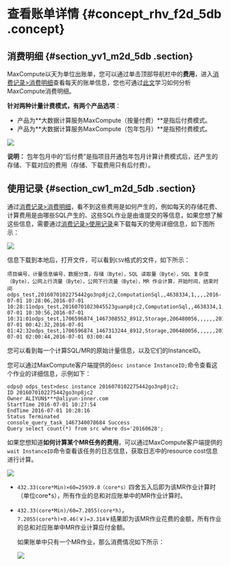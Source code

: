 # 查看账单详情 {#concept_rhv_f2d_5db .concept}

## 消费明细 {#section_yv1_m2d_5db .section}

MaxCompute以天为单位出账单，您可以通过单击顶部导航栏中的**费用**，进入[消费记录\>消费明细](https://expense.console.aliyun.com/#/consumption/list/flow/afterpay)查看每天的账单信息，您也可通过[此文](https://yq.aliyun.com/articles/253504)学习如何分析MaxCompute消费明细。

**针对两种计量计费模式，有两个产品选项**：

-   产品为**大数据计算服务MaxCompute（按量付费）**是指后付费模式。
-   产品为**大数据计算服务MaxCompute（包年包月）**是指预付费模式。

![](http://static-aliyun-doc.oss-cn-hangzhou.aliyuncs.com/assets/img/11938/1126_zh-CN.png)

**说明：** 包年包月中的“后付费”是指项目开通包年包月计算计费模式后，还产生的存储、下载对应的费用（存储、下载费用只有后付费）。

## 使用记录 {#section_cw1_m2d_5db .section}

通过[消费记录\>消费明细](https://expense.console.aliyun.com/#/consumption/list/flow/afterpay)，看不到这些费用是如何产生的，例如每天的存储花费、计算费用是由哪些SQL产生的、这些SQL作业是由谁提交的等信息，如果您想了解这些信息，需要通过[消费记录\>使用记录](https://expense.console.aliyun.com/#/consumption/usage)来下载每天的使用详细信息，如下图所示：

![](http://static-aliyun-doc.oss-cn-hangzhou.aliyuncs.com/assets/img/11938/1127_zh-CN.png)

信息下载到本地后，打开文件，可以看到`CSV`格式的文件，如下所示：

```
项目编号，计量信息编号，数据分类，存储（Byte），SQL 读取量（Byte），SQL 复杂度（Byte），公网上行流量（Byte），公网下行流量（Byte），MR 作业计算，开始时间，结束时间
odps_test,2016070102275442go3np8jc2,ComputationSql,,4638334,1,,,,2016-07-01 10:28:06,2016-07-01 10:28:11odps_test,20160701023045523guanp8jc2,ComputationSql,,4638334,1,,,,2016-07-01 10:30:56,2016-07-01 10:31:01odps_test,1706596874_1467308552_8912,Storage,206480056,,,,,,2016-07-01 00:42:32,2016-07-01 01:42:32odps_test,1706596874_1467313244_8912,Storage,206480056,,,,,,2016-07-01 02:00:44,2016-07-01 03:00:44
```

您可以看到每一个计算SQL/MR的原始计量信息，以及它们的InstanceID。

您可以通过MaxCompute客户端提供的`desc instance InstanceID;`命令查看这个作业的详细信息，示例如下：

```
odps@ odps_test>desc instance 2016070102275442go3np8jc2;
ID 2016070102275442go3np8jc2
Owner ALIYUN$***@aliyun-inner.com
StartTime 2016-07-01 10:27:54 
EndTime 2016-07-01 10:28:16
Status Terminated 
console_query_task_1467340078684 Success 
Query select count(*) from src where ds='20160628';
```

如果您想知道**如何计算某个MR任务的费用**，可以通过MaxCompute客户端提供的`wait InstanceID`命令查看该任务的日志信息，获取日志中的resource cost信息进行计算。

![](http://static-aliyun-doc.oss-cn-hangzhou.aliyuncs.com/assets/img/11938/1128_zh-CN.png)

-   `432.33(core*Min)×60=25939.8（core*s）`四舍五入后即为该MR作业计算时（单位core\*s），所有作业的总和对应账单中的MR作业计算时。
-   `432.33(core*Min)/60=7.2055(core*h)`，`7.2055(core*h)×0.46(￥)=3.314￥`结果即为该MR作业花费的金额，所有作业的总和对应账单中MR作业计算应付金额。

    如果账单中只有一个MR作业，那么消费情况如下所示：

    ![](http://static-aliyun-doc.oss-cn-hangzhou.aliyuncs.com/assets/img/11938/1132_zh-CN.png)


